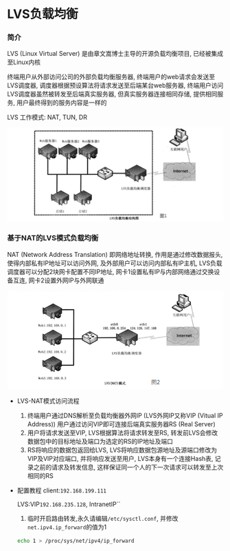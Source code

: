 LVS负载均衡
===


### 简介
LVS (Linux Virtual Server) 是由章文嵩博士主导的开源负载均衡项目,
已经被集成至Linux内核

终端用户从外部访问公司的外部负载均衡服务器, 终端用户的web请求会发送至LVS调度器,
调度器根据预设算法将请求发送至后端某台web服务器,
终端用户访问LVS调度器虽然被转发至后端真实服务器, 但真实服务器连接相同存储,
提供相同服务, 用户最终得到的服务内容是一样的

LVS 工作模式: NAT, TUN, DR

![LVS负载均衡结构图](/load_balanc/pictures/LVS负载均衡结构图.png "LVS负载均衡结构图")


### 基于NAT的LVS模式负载均衡
NAT (Network Address Translation) 即网络地址转换, 作用是通过修改数据报头,
使得内部私有IP地址可以访问外网, 及外部用户可以访问内部私有IP主机,
LVS负载调度器可以分配2块网卡配置不同IP地址,
网卡1设置私有IP与内部网络通过交换设备互连, 网卡2设置外网IP与外网联通

![LVS-NAT模式](/load_balanc/pictures/LVS-NAT模式.png "LVS-NAT模式")

- LVS-NAT模式访问流程
    1. 终端用户通过DNS解析至负载均衡器外网IP (LVS外网IP又称VIP (Vitual IP
       Address)) 用户通过访问VIP即可连接后端真实服务器RS (Real Server)
    2. 用户将请求发送至VIP, LVS根据算法将请求转发至RS,
       转发前LVS会修改数据包中的目标地址及端口为选定的RS的IP地址及端口
    3. RS将响应的数据包返回给LVS,
       LVS将响应数据包源地址及源端口修改为VIP及VIP对应端口, 并将响应发送至用户,
       LVS本身有一个连接Hash表, 记录之前的请求及转发信息,
       这样保证同一个人的下一次请求可以转发至上次相同的RS

- 配置教程
    client:`192.168.199.111`

    LVS:VIP`192.168.235.128`, IntranetIP``

    1. 临时开启路由转发,永久请编辑`/etc/sysctl.conf`, 并修改`net.ipv4.ip_forward`的值为1
    ```Bash
    echo 1 > /proc/sys/net/ipv4/ip_forward
    ```
